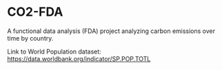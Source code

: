 # CO2-FDA
A functional data analysis (FDA) project analyzing carbon emissions over time by country.

Link to World Population dataset: https://data.worldbank.org/indicator/SP.POP.TOTL